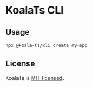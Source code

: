 # KoalaTs CLI

## Usage

```bash
npx @koala-ts/cli create my-app
```

## License

KoalaTs is [MIT licensed](/LICENSE).
